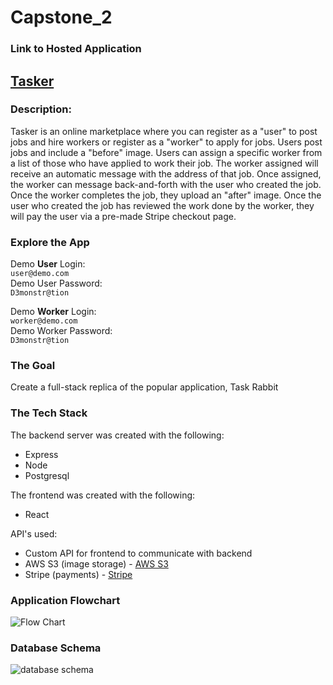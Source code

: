 # Capstone_2

### Link to Hosted Application
## [Tasker](https://tasker-market.surge.sh)

### Description:
Tasker is an online marketplace where you can register as a "user" to post jobs and hire workers or register as a "worker" to apply for jobs. Users post jobs and include a "before" image. Users can assign a specific worker from a list of those who have applied to work their job. The worker assigned will receive an automatic message with the address of that job. Once assigned, the worker can message back-and-forth with the user who created the job. Once the worker completes the job, they upload an "after" image. Once the user who created the job has reviewed the work done by the worker, they will pay the user via a pre-made Stripe checkout page.

### Explore the App
Demo **User** Login:  
`user@demo.com`  
Demo User Password:  
`D3monstr@tion`  

Demo **Worker** Login:  
`worker@demo.com`  
Demo Worker Password:  
`D3monstr@tion`  

### The Goal 
Create a full-stack replica of the popular application, Task Rabbit

### The Tech Stack
The backend server was created with the following: 
- Express
- Node
- Postgresql

The frontend was created with the following:
- React

API's used:
- Custom API for frontend to communicate with backend
- AWS S3 (image storage) - [AWS S3](https://aws.amazon.com/pm/serv-s3/?trk=fecf68c9-3874-4ae2-a7ed-72b6d19c8034&sc_channel=ps&ef_id=Cj0KCQjwm66pBhDQARIsALIR2zBcUaME3BSaFR5tJblTdI9SVPKhC9IRmTRzI0X1CmUlSgD5QKUFSv8aAk0NEALw_wcB:G:s&s_kwcid=AL!4422!3!536452728638!e!!g!!aws%20s3!11204620052!112938567994)
- Stripe (payments) - [Stripe](https://stripe.com/docs/api)

### Application Flowchart
![Flow Chart](https://drive.google.com/uc?export=view&id=154CtWaYhWIYFQzD7j3bw5R7sZd44M_tC)

### Database Schema
![database schema](https://drive.google.com/uc?export=view&id=1S2EHJJf4Hzg4lNCcppD5SsCHT4Aojfj3)
